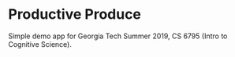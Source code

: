 # Productive Produce

Simple demo app for Georgia Tech Summer 2019, CS 6795 (Intro to Cognitive Science).
